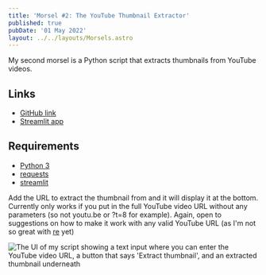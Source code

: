 ```yaml
---
title: 'Morsel #2: The YouTube Thumbnail Extractor'
published: true
pubDate: '01 May 2022'
layout: ../../layouts/Morsels.astro
---
```


My second morsel is a Python script that extracts thumbnails from YouTube videos.

## Links

* [GitHub link](https://github.com/starchildluke/yt_thumbnail)
* [Streamlit app](https://share.streamlit.io/starchildluke/yt_thumbnail/main/yt_st.py)

## Requirements

* [Python 3](https://www.python.org/downloads/)
* [requests](https://requests.readthedocs.io/en/latest/)
* [streamlit](https://streamlit.io/)

Add the URL to extract the thumbnail from and it will display it at the bottom. Currently only works if you put in the full YouTube video URL without any parameters (so not youtu.be or ?t=8 for example). Again, open to suggestions on how to make it work with any valid YouTube URL (as I'm not so great with [re](https://docs.python.org/3/library/re.html) yet)

![The UI of my script showing a text input where you can enter the YouTube video URL, a button that says 'Extract thumbnail', and an extracted thumbnail underneath](/images/yt_st.gif)